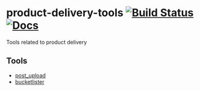 # product-delivery-tools [![Build Status](https://travis-ci.org/mozilla-services/product-delivery-tools.svg?branch=master)](https://travis-ci.org/mozilla-services/product-delivery-tools) [![Docs](https://img.shields.io/badge/godoc-reference-blue.svg)](http://godoc.org/github.com/mozilla-services/product-delivery-tools)
Tools related to product delivery

## Tools
* [post_upload](https://github.com/mozilla-services/product-delivery-tools/tree/master/post_upload)
* [bucketlister](https://github.com/mozilla-services/product-delivery-tools/tree/master/delivery_dir_ls)
